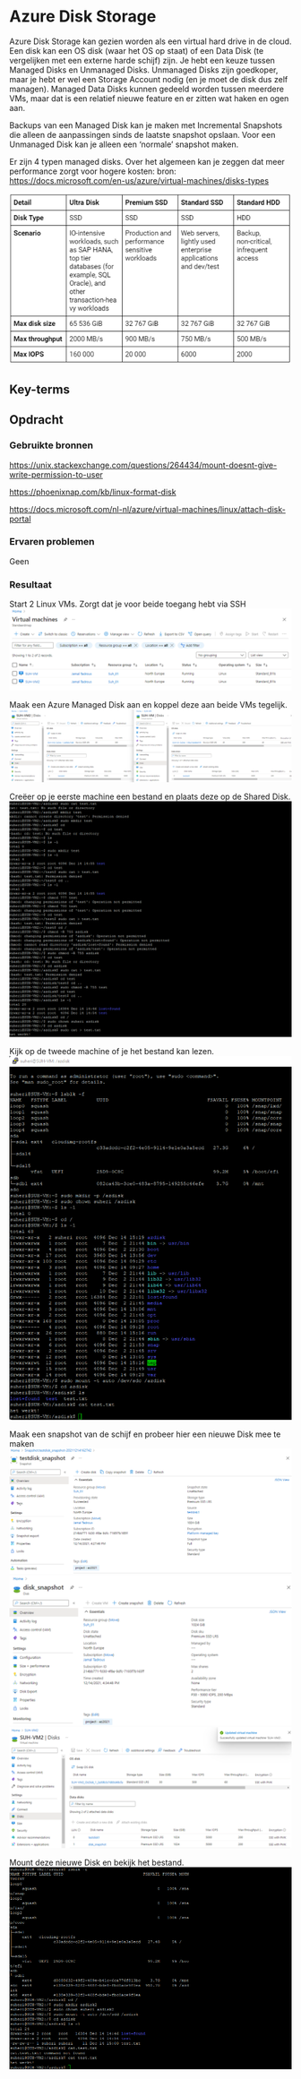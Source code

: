 # Azure Disk Storage

Azure Disk Storage kan gezien worden als een virtual hard drive in de cloud. Een disk kan een OS disk (waar het OS op staat) of een Data Disk (te vergelijken met een externe harde schijf) zijn. Je hebt een keuze tussen Managed Disks en Unmanaged Disks. Unmanaged Disks zijn goedkoper, maar je hebt er wel een Storage Account nodig (en je moet de disk dus zelf managen). Managed Data Disks kunnen gedeeld worden tussen meerdere VMs, maar dat is een relatief nieuwe feature en er zitten wat haken en ogen aan.

Backups van een Managed Disk kan je maken met Incremental Snapshots die alleen de aanpassingen sinds de laatste snapshot opslaan. Voor een Unmanaged Disk kan je alleen een ‘normale’ snapshot maken.

Er zijn 4 typen managed disks. Over het algemeen kan je zeggen dat meer performance zorgt voor hogere kosten:
bron: https://docs.microsoft.com/en-us/azure/virtual-machines/disks-types

![screenshot Desktop](../00_includes/AZ/AZ-07_01.png)

## Key-terms

## Opdracht

### Gebruikte bronnen

<https://unix.stackexchange.com/questions/264434/mount-doesnt-give-write-permission-to-user>

<https://phoenixnap.com/kb/linux-format-disk>

<https://docs.microsoft.com/nl-nl/azure/virtual-machines/linux/attach-disk-portal>

### Ervaren problemen

Geen

### Resultaat

Start 2 Linux VMs. Zorgt dat je voor beide toegang hebt via SSH
![screenshot Desktop](../00_includes/AZ/AZ-07_07.png)

Maak een Azure Managed Disk aan en koppel deze aan beide VMs tegelijk.
![screenshot Desktop](../00_includes/AZ/AZ-07_02.png)

Creëer op je eerste machine een bestand en plaats deze op de Shared Disk.
![screenshot Desktop](../00_includes/AZ/AZ-07_03.png)

Kijk op de tweede machine of je het bestand kan lezen.
![screenshot Desktop](../00_includes/AZ/AZ-07_001.png)

Maak een snapshot van de schijf en probeer hier een nieuwe Disk mee te maken
![screenshot Desktop](../00_includes/AZ/AZ-07_08.png)
![screenshot Desktop](../00_includes/AZ/AZ-07_09.png)
![screenshot Desktop](../00_includes/AZ/AZ-07_10.png)

Mount deze nieuwe Disk en bekijk het bestand. 
![screenshot Desktop](../00_includes/AZ/AZ-07_11.png)
